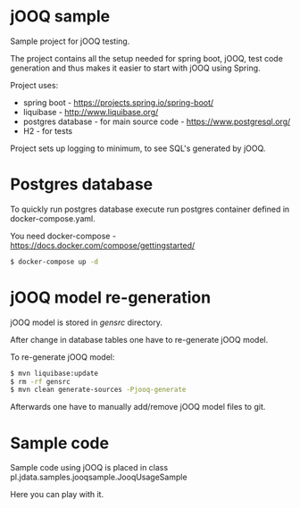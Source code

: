 # jOOQ sample
Sample project for jOOQ testing.

The project contains all the setup needed for spring boot, jOOQ, test code generation and 
thus makes it easier to start with jOOQ using Spring.

Project uses:
* spring boot - https://projects.spring.io/spring-boot/
* liquibase - http://www.liquibase.org/
* postgres database - for main source code - https://www.postgresql.org/
* H2 - for tests

Project sets up logging to minimum, to see SQL's generated by jOOQ.

# Postgres database

To quickly run postgres database execute run postgres container defined in docker-compose.yaml.

You need docker-compose - https://docs.docker.com/compose/gettingstarted/

```bash
$ docker-compose up -d
```

# jOOQ model re-generation

jOOQ model is stored in _gensrc_ directory.

After change in database tables one have to re-generate jOOQ model.

To re-generate jOOQ model:

```bash
$ mvn liquibase:update
$ rm -rf gensrc
$ mvn clean generate-sources -Pjooq-generate
```

Afterwards one have to manually add/remove jOOQ model files to git.

# Sample code

Sample code using jOOQ is placed in class pl.jdata.samples.jooqsample.JooqUsageSample

Here you can play with it.
